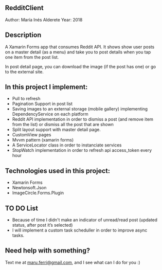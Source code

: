 ## RedditClient
Author: María Inés Alderete 
Year: 2018

## Description
A Xamarin Forms app that consumes Reddit API. It shows show user posts on a master detail (as a menu) and take you to post details when you tap one item from the post list.

In post detail page, you can download the image (if the post has one) or go to the external site.


## In this project I implement:

* Pull to refresh
* Pagination Support in post list
* Saving images to an external storage (mobile gallery) implementing DependencyService on each platform
* Reddit API implementation in order to dismiss a post (and remove item from the list) or dismiss all the post that are shown
* Split layout support with master detail page.
* CustomView pages
* Mvvm pattern (xamarin forms)
* A ServiceLocator class in order to instanciate services
* StopWatch implementation in order to refresh api access_token every hour

## Technologies used in this project:
- Xamarin Forms
- Newtonsoft.Json
- ImageCircle.Forms.Plugin

## TO DO List

* Because of time I didn't make an indicator of unread/read post (updated status, after post it’s selected)
* I will implement a custom task scheduller in order to improve async tasks.

## Need help with something?
Text me at maru.ferri@gmail.com, and I see what can I do for you :)
